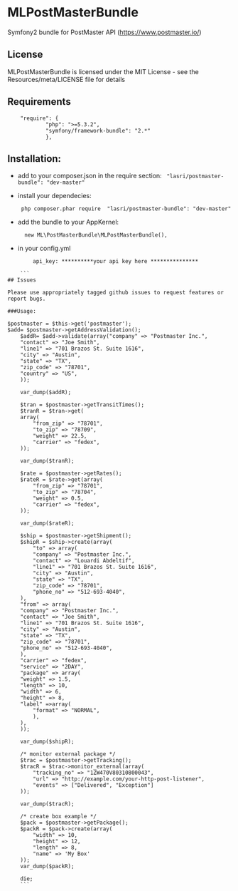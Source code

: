 # MLPostMasterBundle

Symfony2 bundle for PostMaster API (https://www.postmaster.io/)

## License

MLPostMasterBundle is licensed under the MIT License - see the Resources/meta/LICENSE file for details

## Requirements
```
    "require": {
			"php": ">=5.3.2",
			"symfony/framework-bundle": "2.*"
			},
```
## Installation:

- add to your composer.json in the require section:
   ```  "lasri/postmaster-bundle": "dev-master" ```
- install your dependecies:

   ```	php composer.phar require  "lasri/postmaster-bundle": "dev-master" ```
    
- add the bundle to your AppKernel:
   
  ```  new ML\PostMasterBundle\MLPostMasterBundle(),```

- in your config.yml 

``` ml_post_master:
    	api_key: **********your api key here ***************  
    
    ```
## Issues

Please use appropriately tagged github issues to request features or report bugs.

###Usage:
```		

	$postmaster = $this->get('postmaster');
	$add= $postmaster->getAddressValidation();
    	$addR= $add->validate(array("company" => "Postmaster Inc.",
		"contact" => "Joe Smith",
		"line1" => "701 Brazos St. Suite 1616",
		"city" => "Austin",
		"state" => "TX",
		"zip_code" => "78701",
		"country" => "US",
    	));

        var_dump($addR);

        $tran = $postmaster->getTransitTimes();
        $tranR = $tran->get(
        array(
	        "from_zip" => "78701",
	        "to_zip" => "78709",
	        "weight" => 22.5,
	        "carrier" => "fedex",
        ));
        
        var_dump($tranR);

        $rate = $postmaster->getRates();
        $rateR = $rate->get(array(
	        "from_zip" => "78701",
	        "to_zip" => "78704",
	        "weight" => 0.5,
	        "carrier" => "fedex",
        ));
        
        var_dump($rateR); 
  
        $ship = $postmaster->getShipment();
        $shipR = $ship->create(array(
	        "to" => array(
	        "company" => "Postmaster Inc.",
	        "contact" => "Louardi Abdeltif",
	        "line1" => "701 Brazos St. Suite 1616",
	        "city" => "Austin",
	        "state" => "TX",
	        "zip_code" => "78701",
	        "phone_no" => "512-693-4040",
        ),
        "from" => array(
        "company" => "Postmaster Inc.",
        "contact" => "Joe Smith",
        "line1" => "701 Brazos St. Suite 1616",
        "city" => "Austin",
        "state" => "TX",
        "zip_code" => "78701",
        "phone_no" => "512-693-4040",
        ),
        "carrier" => "fedex",
        "service" => "2DAY",
        "package" => array(
        "weight" => 1.5,
        "length" => 10,
        "width" => 6,
        "height" => 8,
        "label" =>array(
            "format" => "NORMAL",
            ),
        ),
        ));
        
        var_dump($shipR);

        /* monitor external package */
        $trac = $postmaster->getTracking();
        $tracR = $trac->monitor_external(array(
	        "tracking_no" => "1ZW470V80310800043",
	        "url" => "http://example.com/your-http-post-listener",
	        "events" => ["Delivered", "Exception"]
        ));
        
        var_dump($tracR);

        /* create box example */
        $pack = $postmaster->getPackage();
        $packR = $pack->create(array(
	        "width" => 10,
	        "height" => 12,
	        "length" => 8,
	        "name" => 'My Box'
        ));
        var_dump($packR);

        die;
        ```
